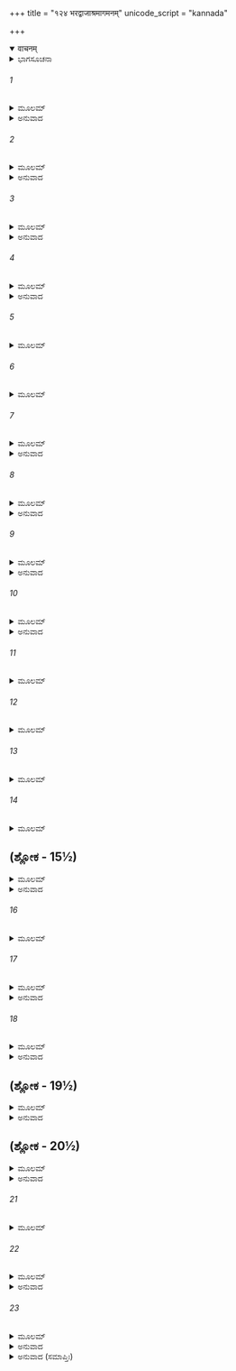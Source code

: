 +++
title = "१२४ भरद्वाजाश्रमागमनम्"
unicode_script = "kannada"

+++
<details open><summary>वाचनम्</summary>

<div class="audioEmbed"  caption="श्रीराम-हरिसीताराममूर्ति-घनपाठिभ्यां वचनम्" src="https://archive.org/download/Ramayana-recitation-Sriram-harisItArAmamUrti-Ghanapaati-v2/Kanda_6/Kanda_6_YK-124-Rama_lands_at_Sage_Bharadwaja_hermitage_0.mp3"></div>
</details>



<details><summary>ಭಾಗಸೂಚನಾ</summary>

ಶ್ರೀರಾಮನು ಭರದ್ವಾಜರ ಆಶ್ರಮದ ಬಳಿ ವಿಮಾನದಿಂದ ಇಳಿದು ಮಹರ್ಷಿಗಳನ್ನು ಸಂದರ್ಶಿಸಿ ಅವರಿಂದ ವರವನ್ನು ಪಡೆದುದು
</details>

###### 1


<details><summary>ಮೂಲಮ್</summary>

ಪೂರ್ಣೇ ಚತುರ್ದಶೇ ವರ್ಷೇ ಪಂಚಮ್ಯಾಂ ಲಕ್ಷ್ಮಣಾಗ್ರಜಃ ।  
ಭರದ್ವಾಜಾಶ್ರಮಂ ಪ್ರಾಪ್ಯ ವವಂದೇ ನಿಯತೋ ಮುನಿಮ್ ॥
</details>

<details><summary>ಅನುವಾದ</summary>

ಮನಸ್ಸನ್ನು ವಶದಲ್ಲಿರಿಸಿಕೊಂಡ ಶ್ರೀರಾಮನು ಹದಿನಾಲ್ಕು ವರ್ಷಗಳು ಮುಗಿದಾಗ ಪಂಚಮಿತಿಥಿಯಲ್ಲಿ ಭರದ್ವಾಜರ ಆಶ್ರಮಕ್ಕೆ ಹೋಗಿ ಮಹರ್ಷಿಗಳಿಗೆ ನಮಸ್ಕರಿಸಿದನು.॥1॥
</details>

###### 2


<details><summary>ಮೂಲಮ್</summary>

ಸೋಽಪೃಚ್ಛದಭಿವಾದ್ಯೈನಂ ಭರದ್ವಾಜಂ ತಪೋಧನಮ್ ।  
ಶೃಣೋಷಿ ಕಚ್ಚಿದ್ಭಗವನ್ ಸುಭಿಕ್ಷಾನಾಮಯಂಪುರೇ ।  
ಕಚ್ಚಿತ್ಸ ಯುಕ್ತೋ ಭರತೋ ಜೀವಂತ್ಯಪಿ ಚ ಮಾತರಃ ॥
</details>

<details><summary>ಅನುವಾದ</summary>

ತಪಸ್ಸಿನ ನಿಧಿಯಾದ ಭರದ್ವಾಜ ಮುನಿಯನ್ನು ವಂದಿಸಿ ಶ್ರೀರಾಮನು ಕೇಳಿದನು- ಪೂಜ್ಯರೇ! ನೀವು ಅಯೋಧ್ಯೆಯ ಕುರಿತು ಏನಾದರೂ ಕೇಳಿರುವಿರಾ? ಅಲ್ಲಿ ಎಲ್ಲ ಕ್ಷೇಮ ತಾನೇ? ಭರತನು ಪ್ರಜಾಪಾಲನೆಯಲ್ಲಿ ತತ್ಪರನಾಗಿರುವನಲ್ಲ? ನನ್ನ ತಾಯಂದಿರು ಜೀವಂತರಾಗಿರುವವರಲ್ಲ.॥2॥
</details>

###### 3


<details><summary>ಮೂಲಮ್</summary>

ಏವಮುಕ್ತಸ್ತು ರಾಮೇಣ ಭರದ್ವಾಜೋ ಮಹಾಮುನಿಃ ।  
ಪ್ರತ್ಯುವಾಚ ರಘುಶ್ರೇಷ್ಠಂ ಸ್ಮಿತಪೂರ್ವಂ ಪ್ರಹೃಷ್ಟವತ್ ॥
</details>

<details><summary>ಅನುವಾದ</summary>

ಶ್ರೀರಾಮಚಂದ್ರನು ಹೀಗೆ ಕೇಳಿದಾಗ ಮಹಾಮುನಿ ಭರದ್ವಾಜರು ಮುಗುಳ್ನಕ್ಕು ರಾಮನಲ್ಲಿ ಹೇಳಿದರು.॥3॥
</details>

###### 4


<details><summary>ಮೂಲಮ್</summary>

ಆಜ್ಞಾವಶತ್ವೇ ಭರತೋ ಜಟಿಲಸ್ತ್ವಾಂ ಪ್ರತೀಕ್ಷತೇ ।  
ಪಾದುಕೇ ತೇಪುರಸ್ಕೃತ್ಯ ಸರ್ವಂ ಚ ಕುಶಲಂ ಗೃಹೇ ॥
</details>

<details><summary>ಅನುವಾದ</summary>

ರಘುನಂದನ  ಭರತನು ನಿನ್ನ ಆಜ್ಞೆಗಧೀನನಾಗಿದ್ದಾನೆ. ಅವನು ಜಟೆ ಬೆಳೆಸಿಕೊಂಡು ನಿನ್ನ ಆಗಮವನ್ನು ಪ್ರತಿಕ್ಷಿಸುತ್ತಿದ್ದಾನೆ. ನಿನ್ನ ಚರಣಪಾದುಕೆಗಳನ್ನು ಎದುರಿಗೆ ಇಟ್ಟುಕೊಂಡು ಎಲ್ಲ ಕಾರ್ಯ ಮಾಡುತ್ತಿದ್ದಾನೆ. ನಿನ್ನ ಅರಮನೆಯಲ್ಲಿ ಮತ್ತು ಎಲ್ಲವೂ ಕ್ಷೇಮ.॥4॥
</details>

###### 5


<details><summary>ಮೂಲಮ್</summary>

ತ್ವಾಂ ಪುರಾ ಚೀರವಸನಂ ಪ್ರವಿಶಂತಂ ಮಹಾವನಮ್ ।  
ಸ್ತ್ರೀತೃತೀಯಂ ಚ್ಯುತಂ ರಾಜ್ಯಾದ್ಧರ್ಮಕಾಮಂ ಚ ಕೇವಲಮ್ ॥
</details>

###### 6


<details><summary>ಮೂಲಮ್</summary>

ಪದಾತಿಂ ತ್ಯಕ್ತಸರ್ವಸ್ವಂ ಪಿತುನಿರ್ದೇಶಕಾರಿಣಮ್ ।  
ಸರ್ವಭೋಗೈಃ ಪರಿತ್ಯಕ್ತಂ ಸ್ವರ್ಗಚ್ಯುತಮಿವಾಮರಮ್ ॥
</details>

###### 7


<details><summary>ಮೂಲಮ್</summary>

ದೃಷ್ಟ್ವಾತು ಕರುಣಾ ಪೂರ್ವಂ ಮಮಾಸೀತ್ ಸಮಿತಿಂಜಯ ।  
ಕೈಕೇಯೀ ವಚನೇ ಯುಕ್ತಂ ವನ್ಯಮೂಲ ಫಲಾಶಿನಮ್ ॥
</details>

<details><summary>ಅನುವಾದ</summary>

ಮೊದಲು ನೀನು ಮಹಾವನಕ್ಕೆ ಹೋಗುವಾಗ ನಾರುಮಡಿಯನ್ನು ಧರಿಸಿದ್ದೆ ಹಾಗೂ ನಿಮ್ಮಿಬ್ಬರ ಜೊತೆಗೆ ಮೂರನೆಯವಳಾಗಿ ನಿನ್ನ ಪತ್ನಿಯಿದ್ದಳು. ನೀನು ರಾಜ್ಯದಿಂದ ವಂಚಿತನಾಗಿ ಕೇವಲ ಧರ್ಮಪಾಲನೆಯ ಇಚ್ಛೆಯಿಂದ ಸರ್ವಸ್ವವನ್ನು ತ್ಯಜಿಸಿ ಪಿತೃವಾಕ್ಯ ಪರಿಪಾಲನೆಗಾಗಿ ಕಾಲ್ನಡಿಗೆಯಿಂದ ಹೋಗುತ್ತಿದ್ದೆ. ಎಲ್ಲ ಭೋಗಗಳಿಂದ ದೂರವಾಗಿ ಸ್ವರ್ಗದಿಂದ ಪತನವಾದ ದೇವತೆಯಂತೆ ಕಂಡುಬರುತ್ತಿದ್ದೆ. ಶತ್ರುವಿಜಯೀ ವೀರನೇ! ನೀನು ಕೈಕೇಯಿಯ ಆದೇಶದ ಪಾಲನೆಯಲ್ಲಿ ತತ್ಪರನಾಗಿ ಕಾಡಿನ ಫಲ-ಮೂಲಗಳನ್ನು ತಿನ್ನುತ್ತಿದ್ದೆ, ಆಗ ನಿನ್ನನ್ನು ನೋಡಿ ನನ್ನ ಮನಸ್ಸಿನಲ್ಲಿ ಭಾರೀ ಕರುಣೆ ಇತ್ತು.॥5-7॥
</details>

###### 8


<details><summary>ಮೂಲಮ್</summary>

ಸಾಂಪ್ರತಂ ತು ಸಮೃದ್ಧಾರ್ಥಂ ಸಮಿತ್ರಗಣಬಾಂಧವಮ್ ।  
ಸಮೀಕ್ಷ್ಯವಿಜಿತಾರಿಂ ಚ ಮಮಾಭೂತ್ಪ್ರೀತಿರುತ್ತಮಾ ॥
</details>

<details><summary>ಅನುವಾದ</summary>

ಆದರೆ ಈಗಲಾದರೋ ಎಲ್ಲ ಸ್ಥಿತಿ ಬದಲಾಗಿದೆ. ನೀನು ಶತ್ರುವನ್ನು ಗೆದ್ದು, ಸಲ ಮನೋರಥನಾಗಿ ಮಿತ್ರರು ಮತ್ತು ಬಂಧುಗಳೊಂದಿಗೆ ಮರಳುತ್ತಿರುವೆ. ಈ ರೂಪದಲ್ಲಿ ನಿನ್ನನ್ನು ನೋಡಿ ನನಗೆ ಬಹಳ ಸಂತೋಷವಾಗಿದೆ.॥8॥
</details>

###### 9


<details><summary>ಮೂಲಮ್</summary>

ಸರ್ವಂ ಚ ಸುಖದುಃಖಂ ತೇ ವಿದಿತಂ ಮಮ ರಾಘವ ।  
ಯತ್ತ್ವಯಾ ವಿಪುಲಂ ಪ್ರಾಪ್ತಂ ಜನಸ್ಥಾನ ನಿವಾಸಿನಾ ॥
</details>

<details><summary>ಅನುವಾದ</summary>

ರಘುವೀರನೇ! ನೀನು ಜನಸ್ಥಾನದಲ್ಲಿ ಇದ್ದು ಅನುಭವಿಸಿದ ಸುಖ-ದುಃಖಗಳೆಲ್ಲ ನನಗೆ ತಿಳಿದಿದೆ.॥9॥
</details>

###### 10


<details><summary>ಮೂಲಮ್</summary>

ಬ್ರಾಹ್ಮಣಾರ್ಥೇ ನಿಯುಕ್ತಸ್ಯ ರಕ್ಷತಃ ಸರ್ವತಾಪಸಾನ್ ।  
ರಾವಣೇನ ಹೃತಾ ಭಾರ್ಯಾ ಬಭೂವೇಯಮನಿಂದಿತಾ ॥
</details>

<details><summary>ಅನುವಾದ</summary>

ಅಲ್ಲಿ ಇದ್ದು ನೀನು ಬ್ರಾಹ್ಮಣರ ಕಾರ್ಯದಲ್ಲಿ ಸಂಲಗ್ನವಾಗಿ ಸಮಸ್ತ ತಪಸ್ವೀ ಮುನಿಗಳನ್ನು ರಕ್ಷಿಸುತ್ತಿದ್ದೆ. ಆಗ ರಾವಣನು ನಿನ್ನ ಈ ಸೀತೆಯನ್ನು ಅಪಹರಿಸಿದ್ದನು.॥10॥
</details>

###### 11


<details><summary>ಮೂಲಮ್</summary>

ಮಾರೀಚ ದರ್ಶನಂ ಚೈವ ಸೀತೋನ್ಮಥನಮೇವ ಚ ।  
ಕಬಂಧ ದರ್ಶನಂ ಚೈವ ಪಂಪಾಭಿಗಮನಂ ತಥಾ ॥
</details>

###### 12


<details><summary>ಮೂಲಮ್</summary>

ಸುಗ್ರೀವೇಣ ಚ ತೇ ಸಖ್ಯಂ ಯಚ್ಚ ವಾಲೀ ಹತಸ್ತ್ವಯಾ ।  
ಮಾರ್ಗಣಂ ಚೈವ ವೈದೇಹ್ಯಾಃ ಕರ್ಮ ವಾತಾತ್ಮಜಸ್ಯ ಚ ॥
</details>

###### 13


<details><summary>ಮೂಲಮ್</summary>

ವಿದಿತಾಯಾಂ ಚ ವೈದೇಹ್ಯಾಂ ನಲಸೇತುರ್ಯಥಾ ಕೃತಃ ।  
ಯಥಾ ಚಾ ದೀಪಿತಾ ಲಂಕಾ ಪ್ರಹೃಷ್ಟೈರ್ಹರಿಯೂಥಪೈಃ ॥
</details>

###### 14


<details><summary>ಮೂಲಮ್</summary>

ಸಪುತ್ರಬಾಂಧವಾಮಾತ್ಯಃ ಸಬಲಃ ಸಹವಾಹನಃ ।
</details>

## (ಶ್ಲೋಕ - 15½)


<details><summary>ಮೂಲಮ್</summary>

ಯಥಾ ಚ ನಿಹತೇ ತಸ್ಮಿನ್ ರಾವಣೇ ದೇವಕಂಟಕೇ ।  
ಸಮಾಗಮಶ್ಚ ತ್ರಿದಶೈರ್ಯಥಾ ದತ್ತಶ್ಚ ತೇ ವರಃ ॥  
ಸರ್ವಂ ಮಮೈತದ್ವಿದಿತಂ ತಪಸಾ ಧರ್ಮವತ್ಸಲ ।
</details>

<details><summary>ಅನುವಾದ</summary>

ಧರ್ಮವತ್ಸಲ! ಮಾರೀಚನು ಕಪಟಮೃಗವಾಗಿ ಕಾಣಿಸಿಕೊಳ್ಳುವುದು, ಸೀತೆಯ ಬಲವಂತವಾಗಿ ಅಪಹರಣವಾಗುವುದು, ಆಕೆಯನ್ನು ಹುಡುಕುವಾಗ ದಾರಿಯಲ್ಲಿ ಕಬಂಧನು ಸಿಗುವುದು, ನೀನು ಪಂಪಾ ಸರೋವರಕ್ಕೆ ಹೋಗುವುದು, ಸುಗ್ರೀವನೊಂದಿಗೆ ಮೈತ್ರಿ ಏರ್ಪಡುವುದು, ನಿನ್ನ ಕೈಯಿಂದ ವಾಲಿಯು ಹತನಾಗುವುದು, ಸೀತಾನ್ವೇಷಣ, ಹನುಮಂತನ ಅದ್ಭುತ ಕಾರ್ಯ, ಸೀತೆಯ ಶೋಧವಾದ ಬಳಿಕ ನಳನಿಂದ ಸಮುದ್ರದ ಮೇಲೆ ಸೇತುನಿರ್ಮಾಣ, ಹರ್ಷೋತ್ಸಾಹ ತುಂಬಿದ ವಾನರ ದಳಪತಿಗಳಿಂದ ಲಂಕಾದಹನ, ಪುತ್ರ, ಬಂಧು, ಮಂತ್ರಿ, ಸೈನ್ಯ ಮತ್ತು ವಾಹನಗಳ ಸಹಿತ ಬಲಾಭಿಮಾನೀ ರಾವಣನ ವಧೆ ನಿನ್ನಿಂದಾದುದು, ಆ ದೇವ ಕಂಟಕ ರಾವಣನು ಹತನಾದಾಗ ದೇವತೆಗಳೊಂದಿಗೆ ನಿನ್ನ ಸಮಾಗಮ, ಅವರು ನಿನಗೆ ವರ ಕೊಟ್ಟಿದ್ದು - ಇವೆಲ್ಲ ಸಂಗತಿಗಳು ತಪಸ್ಸಿನ ಪ್ರಭಾವ ದಿಂದ ನನಗೆ ತಿಳಿದಿದೆ.॥11-15½॥
</details>

###### 16


<details><summary>ಮೂಲಮ್</summary>

ಸಂಪತಂತಿ ಚ ಮೇ ಶಿಷ್ಯಾಃ ಪ್ರವೃತ್ತ್ಯಾಖ್ಯಾಃ ಪುರೀಮಿತಃ ॥
</details>

###### 17


<details><summary>ಮೂಲಮ್</summary>

ಅಹಮಪ್ಯತ್ರ ತೇ ದದ್ಮಿ ವರಂ ಶಸ್ತ್ರಭೃತಾಂ ವರ ।  
ಅರ್ಘ್ಯಂ ಪ್ರತಿಗೃಹಾಣೇದಮಯೋಧ್ಯಾಂ ಶ್ವೋ ಗಮಿಷ್ಯಸಿ ॥
</details>

<details><summary>ಅನುವಾದ</summary>

ಪವೃತ್ತಿ ಎಂಬ ನನ್ನ ಶಿಷ್ಯರು ಇಲ್ಲಿಂದ ಅಯೋಧ್ಯೆಗೆ ಹೋಗುತ್ತಾ ಇರುತ್ತಾರೆ. ಅದರಿಂದ ಅಲ್ಲಿಯ ವೃತ್ತಾಂತ ನನಗೆ ತಿಳಿಯುತ್ತಾ ಇರುತ್ತವೆ. ಶಸ್ತ್ರಧಾರಿಗಳಲ್ಲಿ ಶ್ರೇಷ್ಠ ಶ್ರೀರಾಮ! ಇಲ್ಲಿ ನಾನೂ ನಿನಗೆ ಒಂದು ವರ ಕೊಡುತ್ತೇನೆ. ನಿನಗೆ ಇಚ್ಛಿತವಾದ ವರವನ್ನು ಕೇಳಿಕೋ. ಇಂದು ನನ್ನ ಅರ್ಘ್ಯ-ಆತಿಥ್ಯ ಸ್ವೀಕರಿಸಿ, ನಾಳೆ ಬೆಳಿಗ್ಗೆ ಅಯೋಧ್ಯೆಗೆ ತೆರಳು.॥16-17॥
</details>

###### 18


<details><summary>ಮೂಲಮ್</summary>

ತಸ್ಯ ತಚ್ಛಿರಸಾ ವಾಕ್ಯಂ ಪ್ರತಿಗೃಹ್ಯ ನೃಪಾತ್ಮಜಃ ।  
ಬಾಢಮಿತ್ಯೇವ ಸಂಹೃಷ್ಟಃ ಶ್ರೀಮಾನ್ವರಮಯಾಚತ ॥
</details>

<details><summary>ಅನುವಾದ</summary>

ಮುನಿಯ ಮಾತನ್ನು ಶಿರಸಾವಹಿಸಿ ಹರ್ಷಗೊಂಡ ಶ್ರೀಮಾನ್ ರಾಜಕುಮಾರ ಶ್ರೀರಾಮನು ‘ಹಾಗೆಯೇ ಆಗಲಿ’ ಎಂದು ಹೇಳಿ, ಅವರಲ್ಲಿ ಈ ವರ ಕೇಳಿದನು.॥18॥
</details>

## (ಶ್ಲೋಕ - 19½)


<details><summary>ಮೂಲಮ್</summary>

ಅಕಾಲಲಿನೋ ವೃಕ್ಷಾಃ ಸರ್ವೇ ಚಾಪಿ ಮಧುಸ್ರವಾಃ ।  
ಫಲಾನ್ಯಮೃತಗಂಧೀನಿ ಬಹೂನಿ ವಿವಿಧಾನಿ ಚ ॥  
ಭವಂತು ಮಾರ್ಗೇ ಭಗವನ್ನಯೋಧ್ಯಾಂ ಪ್ರತಿಗಚ್ಛತಃ ।
</details>

<details><summary>ಅನುವಾದ</summary>

ಪೂಜ್ಯರೇ! ಇಲ್ಲಿಂದ ಅಯೋಧ್ಯೆಗೆ ಹೋಗುವಾಗ ದಾರಿಯಲ್ಲಿ ಎಲ್ಲ ವೃಕ್ಷಗಳಲ್ಲಿ ಅಕಾಲದಲ್ಲಿಯೂ ಫಲಗಳು ತುಂಬಿರಲಿ ಹಾಗೂ ಅವೆಲ್ಲವೂ ಜೇನು ಸುರಿಸುವಂತಾಗಲಿ. ಅವುಗಳಲ್ಲಿ ನಾನಾ ಪ್ರಕಾರದ ಅನೇಕ ಅಮೃತೋಪಮ ಸುಗಂಧಿತ ಫಲಗಳು ಬಿಡಲಿ.॥19½॥
</details>

## (ಶ್ಲೋಕ - 20½)


<details><summary>ಮೂಲಮ್</summary>

ತಥೇತಿ ಚ ಪ್ರತಿಜ್ಞಾತೇ ವಚನಾತ್ಸಮನಂತರಮ್ ॥  
ಅಭವನ್ ಪಾದಪಾಸ್ತತ್ರ ಸ್ವರ್ಗಪಾದಪಸನ್ನಿಭಾಃ ।
</details>

<details><summary>ಅನುವಾದ</summary>

ಭರಧ್ವಾಜರು ‘ಹಾಗೆಯೇ ಆಗಲಿ’ ಎಂದು ಹೇಳುತ್ತಲೇ ತತ್ಕಾಲ ಅಲ್ಲಿಯ ಎಲ್ಲ ವೃಕ್ಷಗಳು ಸ್ವರ್ಗೀಯ ವೃಕ್ಷಗಳಂತೆ ಆಗಿ ಹೋದುವು.॥20½॥
</details>

###### 21


<details><summary>ಮೂಲಮ್</summary>

ನಿಷ್ಫಲಾಃ ಫಲಿನಶ್ಚಾಸನ್ವಿಪುಷ್ಪಾಃ ಪುಷ್ಪಶಾಲಿನಃ ॥
</details>

###### 22


<details><summary>ಮೂಲಮ್</summary>

ಶುಷ್ಕಾಃ ಸಮಗ್ರಪತ್ರಾಸ್ತೇ ನಗಾಶ್ಚೈವ ಮಧುಸ್ರವಾಃ ।  
ಸರ್ವತೋ ಯೋಜನಾಸ್ತಿಸ್ರೋ ಗಚ್ಛತಾಮಭವಂ ಸ್ತದಾ ॥
</details>

<details><summary>ಅನುವಾದ</summary>

ಫಲಗಳಿಲ್ಲದ ಮರಗಳಲ್ಲಿ ಫಲಗಳು ಉಂಟಾದವು. ಹೂವುಗಳಿದವುಗಳಲ್ಲಿ ಹೂ ಬಿಟ್ಟವು. ಒಣಗಿ ಹೋದ ಮರಗಳೂ ಹಸಿರು ಎಲೆಗಳಿಂದ ಚಿಗುರಿಕೊಂಡವು. ಅವೆಲ್ಲ ವೃಕ್ಷಗಳು ಮಧುವಿನ ಧಾರೆ ಹರಿಸತೊಡಗಿದವು. ಅಯೋಧ್ಯೆಗೆ ಹೋಗುವ ದಾರಿಯ ಅಕ್ಕಪಕ್ಕಗಳಲ್ಲಿ ಮೂರು ಯೋಜನಗಳವರೆಗೆ ಮರಗಳು ಹೀಗೆ ಆದುವು.॥21-22॥
</details>

###### 23


<details><summary>ಮೂಲಮ್</summary>

ತತಃ ಪ್ರಹೃಷ್ಟಾಃ ಪ್ಲವಗರ್ಷಭಾಸ್ತೇ  
ಬಹೂನಿ ದಿವ್ಯಾನಿ ಫಲಾನಿ ಚೈವ ।  
ಕಾಮಾದುಪಾಶ್ನಂತಿ ಸಹಸ್ರಶಸ್ತೇ  
ಮುದಾನ್ವಿತಾಃ ಸ್ವರ್ಗಜಿತೋ ಯಥೈವ ॥
</details>

<details><summary>ಅನುವಾದ</summary>

ಮತ್ತೆ ಆ ಸಾವಿರಾರು ಶ್ರೇಷ್ಠ ವಾನರರು ಹರ್ಷಗೊಂಡು ಸ್ವರ್ಗವಾಸಿ ದೇವತೆಗಳಂತೆ ತಮ್ಮ ರುಚಿಗನುಸಾರ ಸಂತೋಷದಿಂದ ಆ ಅನಂತದಿವ್ಯ ಫಲಗಳ ಆಸ್ವಾದ ಪಡೆಯ ತೊಡಗಿದರು.॥23॥
</details>

<details><summary>ಅನುವಾದ (ಸಮಾಪ್ತಿಃ)</summary>

ಶ್ರೀವಾಲ್ಮೀಕಿ ವಿರಚಿತ ಆರ್ಷರಾಮಾಯಣ ಆದಿಕಾವ್ಯದ ಯುದ್ಧಕಾಂಡದಲ್ಲಿ ನೂರ ಇಪ್ಪತ್ತನಾಲ್ಕನೆಯ ಸರ್ಗ ಪೂರ್ಣವಾಯಿತು.॥124॥
</details>
